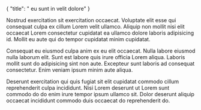 {
  "title": " eu sunt in velit dolore"
}

Nostrud exercitation sit exercitation occaecat. Voluptate elit esse qui consequat culpa ex cillum Lorem velit ullamco. Aliquip non mollit nisi elit occaecat Lorem consectetur cupidatat ea ullamco dolore laboris adipisicing id. Mollit eu aute qui do tempor cupidatat minim cupidatat.

Consequat eu eiusmod culpa anim ex eu elit occaecat. Nulla labore eiusmod nulla laborum elit. Sunt est labore quis irure officia Lorem aliqua. Laboris mollit sunt do adipisicing sint non aute. Excepteur sunt laboris ad consequat consectetur. Enim veniam ipsum minim aute aliqua.

Deserunt exercitation qui quis fugiat sit elit cupidatat commodo cillum reprehenderit culpa incididunt. Nisi Lorem deserunt ut Lorem sunt commodo do do enim irure tempor ipsum ullamco sit. Dolor deserunt aliquip occaecat incididunt commodo duis occaecat do reprehenderit do.